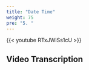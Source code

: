 ```yaml
---
title: "Date Time"
weight: 75
pre: "5. "
---
```

{{< youtube RTxJWiSs1cU >}}

## Video Transcription
